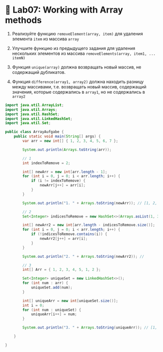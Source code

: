 # 👾 Lab07: Working with Array methods

1. Реализуйте функцию `removeElement(array, item)` для удаления элемента `item`
из массива `array`

2. Улучшите функцию из предыдущего задания для удаления нескольких элементов из
массива `removeElements(array, item1, ... itemN)`

3. Функция `unique(array)` должна возвращать новый массив, не содержащий
дубликатов.

4. Функция `difference(array1, array2)` должна находить разницу между
массивами, т.е. возвращать новый массив, содержащий значения, которые
содержались в `array1`, но не содержались в `array2`

```java
import java.util.ArrayList;
import java.util.Arrays;
import java.util.HashSet;
import java.util.LinkedHashSet;
import java.util.Set;

public class ArrayAufgabe {
    public static void main(String[] args) {
        var arr = new int[] { 1, 2, 3, 4, 5, 6, 7 };

        System.out.println(Arrays.toString(arr));

        // 1
        int indexToRemove = 2;

        int[] newArr = new int[arr.length - 1];
        for (int i = 0, j = 0; i < arr.length; i++) {
            if (i != indexToRemove) {
                newArr[j++] = arr[i];
            }
        }

        System.out.println("1. " + Arrays.toString(newArr)); // [1, 2, 4, 5, 6, 7]

        // 2
        Set<Integer> indicesToRemove = new HashSet<>(Arrays.asList(1, 3, 5));

        int[] newArr2 = new int[arr.length - indicesToRemove.size()];
        for (int i = 0, j = 0; i < arr.length; i++) {
            if (!indicesToRemove.contains(i)) {
                newArr2[j++] = arr[i];
            }
        }

        System.out.println("2. " + Arrays.toString(newArr2)); //

        // 3
        int[] Arr = { 1, 2, 3, 4, 5, 1, 2 };

        Set<Integer> uniqueSet = new LinkedHashSet<>();
        for (int num : arr) {
            uniqueSet.add(num);
        }

        int[] uniqueArr = new int[uniqueSet.size()];
        int i = 0;
        for (int num : uniqueSet) {
            uniqueArr[i++] = num;
        }

        System.out.println("3. " + Arrays.toString(uniqueArr)); // [1, 2, 3, 4, 5, 6, 7]

    }

}
```
